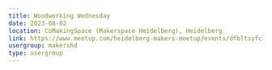 ```yaml
---
title: Woodworking Wednesday
date: 2023-08-02
location: CoMakingSpace (Makerspace Heidelberg), Heidelberg
link: https://www.meetup.com/heidelberg-makers-meetup/events/dfbltsyfclbdb/
usergroup: makershd
type: usergroup
---
```

